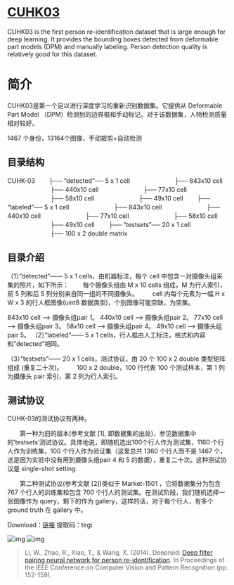 # [CUHK03](http://www.ee.cuhk.edu.hk/~xgwang/CUHK_identification.html)

CUHK03 is the first person re-identification dataset that is large enough for deep learning. It provides the bounding boxes detected from deformable part models (DPM) and manually labeling. Person detection quality is relatively good for this dataset.

# 简介

CUHK03是第一个足以进行深度学习的重新识别数据集。它提供从 Deformable Part Model （DPM）检测到的边界框和手动标记。对于该数据集，人物检测质量相对较好。

1467 个身份，13164个图像，手动裁剪+自动检测

## 目录结构

CUHK-03
　　├── “detected”── 5 x 1 cell
　　　　　　　├── 843x10 cell
　　　　　　　├── 440x10 cell
　　　　　　　├── 77x10 cell
　　　　　　　├── 58x10 cell
　　　　　　　├── 49x10 cell
　　├── “labeled”── 5 x 1 cell
　　　　　　　├── 843x10 cell
　　　　　　　├── 440x10 cell
　　　　　　　├── 77x10 cell
　　　　　　　├── 58x10 cell
　　　　　　　├── 49x10 cell
　　├── “testsets”── 20 x 1 cell
　　　　　　　├── 100 x 2 double matrix

## 目录介绍

（1）”detected”—— 5 x 1 cells，由机器标注，每个 cell 中包含一对摄像头组采集的照片，如下所示：
　　每个摄像头组由 M x 10 cells 组成，M 为行人索引，前 5 列和后 5 列分别来自同一组的不同摄像头。
　　cell 内每个元素为一幅 H x W x 3 的行人框图像(uint8 数据类型)，个别图像可能空缺，为空集。

843x10 cell ——> 摄像头组pair 1。
440x10 cell ——> 摄像头组pair 2。
77x10 cell ——> 摄像头组pair 3。
58x10 cell ——> 摄像头组pair 4。
49x10 cell ——> 摄像头组pair 5。
（2）”labeled”—— 5 x 1 cells，行人框由人工标注，格式和内容和”detected”相同。

（3）”testsets”—— 20 x 1 cells，测试协议，由 20 个 100 x 2 double 类型矩阵组成 (重复二十次)。
　　100 x 2 double，100 行代表 100 个测试样本，第 1 列为摄像头 pair 索引，第 2 列为行人索引。

## 测试协议

CUHK-03的测试协议有两种。

　　第一种为旧的版本(参考文献 [1], 即数据集的出处)，参见数据集中的’testsets’测试协议。具体地说，即随机选出100个行人作为测试集，1160 个行人作为训练集，100 个行人作为验证集（这里总共 1360 个行人而不是 1467 个，这是因为实验中没有用到摄像头组pair 4 和 5 的数据），重复二十次。这种测试协议是 single-shot setting.

　　第二种测试协议(参考文献 [2])类似于 Market-1501 ，它将数据集分为包含 767 个行人的训练集和包含 700 个行人的测试集。在测试阶段，我们随机选择一张图像作为 query，剩下的作为 gallery，这样的话，对于每个行人，有多个 ground truth 在 gallery 中。

Download：[链接](https://pan.baidu.com/s/11tZoxusQsOU629iTWXQ8BA)   提取码：tegi

![img](imgs/eg_CUHK03_label.png) ![img](imgs/eg_CUHK03_detected.png)

> Li, W., Zhao, R., Xiao, T., & Wang, X. (2014). Deepreid: [Deep filter pairing neural network for person re-identification](https://www.cv-foundation.org/openaccess/content_cvpr_2014/papers/Li_DeepReID_Deep_Filter_2014_CVPR_paper.pdf). In Proceedings of the IEEE Conference on Computer Vision and Pattern Recognition (pp. 152-159).


